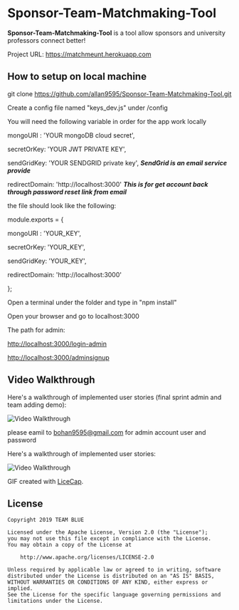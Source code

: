 # Sponsor-Team-Matchmaking-Tool

**Sponsor-Team-Matchmaking-Tool** is a tool allow sponsors and university professors connect better!

Project URL: https://matchmeunt.herokuapp.com

## How to setup on local machine

git clone https://github.com/allan9595/Sponsor-Team-Matchmaking-Tool.git

Create a config file named "keys_dev.js" under /config

You will need the following variable in order for the app work locally

mongoURI : 'YOUR mongoDB cloud secret',

secretOrKey: 'YOUR JWT PRIVATE KEY',

sendGridKey: 'YOUR SENDGRID private key', ***SendGrid is an email service provide*** 

redirectDomain: 'http://localhost:3000' ***This is for get account back through password reset link from email***

the file should look like the following: 

module.exports = {
    
  mongoURI : 'YOUR_KEY',

  secretOrKey: 'YOUR_KEY',

  sendGridKey: 'YOUR_KEY',

  redirectDomain: 'http://localhost:3000'

};

Open a terminal under the folder and type in "npm install" 

Open your browser and go to localhost:3000

The path for admin: 

[http://localhost:3000/login-admin](http://localhost:3000/login-admin)

[http://localhost:3000/adminsignup](http://localhost:3000/adminsignup)


## Video Walkthrough

Here's a walkthrough of implemented user stories (final sprint admin and team adding demo):

<img src='https://github.com/allan9595/Sponsor-Team-Matchmaking-Tool/blob/master/walkthrough-sponsor-app-sprint3.gif' title='Video Walkthrough' width='' alt='Video Walkthrough' />

please eamil to bohan9595@gmail.com for admin account user and password

Here's a walkthrough of implemented user stories:

<img src='https://github.com/allan9595/Sponsor-Team-Matchmaking-Tool/blob/master/walkthrough-sponsor-app.gif' title='Video Walkthrough' width='' alt='Video Walkthrough' />

GIF created with [LiceCap](http://www.cockos.com/licecap/).


## License

    Copyright 2019 TEAM BLUE

    Licensed under the Apache License, Version 2.0 (the "License");
    you may not use this file except in compliance with the License.
    You may obtain a copy of the License at

        http://www.apache.org/licenses/LICENSE-2.0

    Unless required by applicable law or agreed to in writing, software
    distributed under the License is distributed on an "AS IS" BASIS,
    WITHOUT WARRANTIES OR CONDITIONS OF ANY KIND, either express or implied.
    See the License for the specific language governing permissions and
    limitations under the License.
